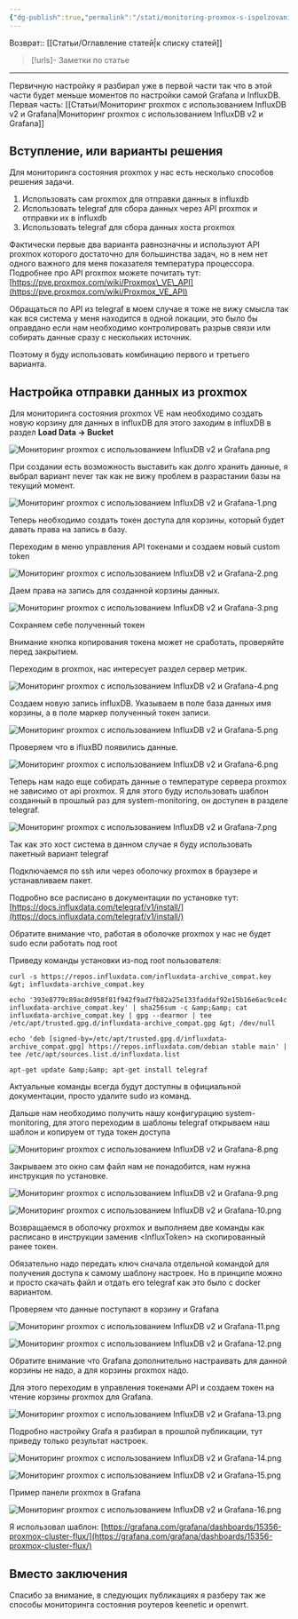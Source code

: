 ```yaml
---
{"dg-publish":true,"permalink":"/stati/monitoring-proxmox-s-ispolzovaniem-influx-db-v2-i-grafana/","updated":"2024-09-09T23:44:56+03:00"}
---
```


Возврат:: [[Статьи/Оглавление статей\|к списку статей]]
> [!urls]- Заметки по статье
>  

---
Первичную настройку я разбирал уже в первой части так что в этой части будет меньше моментов по настройки самой Grafana и InfluxDB. Первая часть: [[Статьи/Мониторинг proxmox с использованием InfluxDB v2 и Grafana\|Мониторинг proxmox с использованием InfluxDB v2 и Grafana]]
## **Вступление, или варианты решения**

Для мониторинга состояния proxmox у нас есть несколько способов решения задачи.

1.  Использовать сам proxmox для отправки данных в influxdb
2.  Использовать telegraf для сбора данных через API proxmox и отправки их в influxdb
3.  Использовать telegraf для сбора данных хоста proxmox

Фактически первые два варианта равнозначны и используют API proxmox которого достаточно для большинства задач, но в нем нет одного важного для меня показателя температура процессора. Подробнее про API proxmox можете почитать тут: [https://pve.proxmox.com/wiki/Proxmox\_VE\_API](https://pve.proxmox.com/wiki/Proxmox_VE_API)

Обращаться по API из telegraf в моем случае я тоже не вижу смысла так как вся система у меня находится в одной локации, это было бы оправдано если нам необходимо контролировать разрыв связи или собирать данные сразу с нескольких источник.

Поэтому я буду использовать комбинацию первого и третьего варианта.

## **Настройка отправки данных из** **proxmox**

Для мониторинга состояния proxmox VE нам необходимо создать новую корзину для данных в influxDB для этого заходим в influxDB в раздел **Load Data -> Bucket**

![Мониторинг proxmox с использованием InfluxDB v2 и Grafana.png](/img/user/%D0%98%D1%81%D1%85%D0%BE%D0%B4%D0%BD%D0%B8%D0%BA%D0%B8/%D0%9C%D0%BE%D0%BD%D0%B8%D1%82%D0%BE%D1%80%D0%B8%D0%BD%D0%B3%20proxmox%20%D1%81%20%D0%B8%D1%81%D0%BF%D0%BE%D0%BB%D1%8C%D0%B7%D0%BE%D0%B2%D0%B0%D0%BD%D0%B8%D0%B5%D0%BC%20InfluxDB%20v2%20%D0%B8%20Grafana.png)

При создании есть возможность выставить как долго хранить данные, я выбрал вариант never так как не вижу проблем в разрастании базы на текущий момент.

![Мониторинг proxmox с использованием InfluxDB v2 и Grafana-1.png](/img/user/%D0%98%D1%81%D1%85%D0%BE%D0%B4%D0%BD%D0%B8%D0%BA%D0%B8/%D0%9C%D0%BE%D0%BD%D0%B8%D1%82%D0%BE%D1%80%D0%B8%D0%BD%D0%B3%20proxmox%20%D1%81%20%D0%B8%D1%81%D0%BF%D0%BE%D0%BB%D1%8C%D0%B7%D0%BE%D0%B2%D0%B0%D0%BD%D0%B8%D0%B5%D0%BC%20InfluxDB%20v2%20%D0%B8%20Grafana-1.png)

Теперь необходимо создать токен доступа для корзины, который будет давать права на запись в базу.

Переходим в меню управления API токенами и создаем новый custom token

![Мониторинг proxmox с использованием InfluxDB v2 и Grafana-2.png](/img/user/%D0%98%D1%81%D1%85%D0%BE%D0%B4%D0%BD%D0%B8%D0%BA%D0%B8/%D0%9C%D0%BE%D0%BD%D0%B8%D1%82%D0%BE%D1%80%D0%B8%D0%BD%D0%B3%20proxmox%20%D1%81%20%D0%B8%D1%81%D0%BF%D0%BE%D0%BB%D1%8C%D0%B7%D0%BE%D0%B2%D0%B0%D0%BD%D0%B8%D0%B5%D0%BC%20InfluxDB%20v2%20%D0%B8%20Grafana-2.png)

Даем права на запись для созданной корзины данных.

![Мониторинг proxmox с использованием InfluxDB v2 и Grafana-3.png](/img/user/%D0%98%D1%81%D1%85%D0%BE%D0%B4%D0%BD%D0%B8%D0%BA%D0%B8/%D0%9C%D0%BE%D0%BD%D0%B8%D1%82%D0%BE%D1%80%D0%B8%D0%BD%D0%B3%20proxmox%20%D1%81%20%D0%B8%D1%81%D0%BF%D0%BE%D0%BB%D1%8C%D0%B7%D0%BE%D0%B2%D0%B0%D0%BD%D0%B8%D0%B5%D0%BC%20InfluxDB%20v2%20%D0%B8%20Grafana-3.png)

Сохраняем себе полученный токен

Внимание кнопка копирования токена может не сработать, проверяйте перед закрытием.

Переходим в proxmox, нас интересует раздел сервер метрик.

![Мониторинг proxmox с использованием InfluxDB v2 и Grafana-4.png](/img/user/%D0%98%D1%81%D1%85%D0%BE%D0%B4%D0%BD%D0%B8%D0%BA%D0%B8/%D0%9C%D0%BE%D0%BD%D0%B8%D1%82%D0%BE%D1%80%D0%B8%D0%BD%D0%B3%20proxmox%20%D1%81%20%D0%B8%D1%81%D0%BF%D0%BE%D0%BB%D1%8C%D0%B7%D0%BE%D0%B2%D0%B0%D0%BD%D0%B8%D0%B5%D0%BC%20InfluxDB%20v2%20%D0%B8%20Grafana-4.png)

Создаем новую запись influxDB. Указываем в поле база данных имя корзины, а в поле маркер полученный токен записи.

![Мониторинг proxmox с использованием InfluxDB v2 и Grafana-5.png](/img/user/%D0%98%D1%81%D1%85%D0%BE%D0%B4%D0%BD%D0%B8%D0%BA%D0%B8/%D0%9C%D0%BE%D0%BD%D0%B8%D1%82%D0%BE%D1%80%D0%B8%D0%BD%D0%B3%20proxmox%20%D1%81%20%D0%B8%D1%81%D0%BF%D0%BE%D0%BB%D1%8C%D0%B7%D0%BE%D0%B2%D0%B0%D0%BD%D0%B8%D0%B5%D0%BC%20InfluxDB%20v2%20%D0%B8%20Grafana-5.png)

Проверяем что в ifluxBD появились данные.

![Мониторинг proxmox с использованием InfluxDB v2 и Grafana-6.png](/img/user/%D0%98%D1%81%D1%85%D0%BE%D0%B4%D0%BD%D0%B8%D0%BA%D0%B8/%D0%9C%D0%BE%D0%BD%D0%B8%D1%82%D0%BE%D1%80%D0%B8%D0%BD%D0%B3%20proxmox%20%D1%81%20%D0%B8%D1%81%D0%BF%D0%BE%D0%BB%D1%8C%D0%B7%D0%BE%D0%B2%D0%B0%D0%BD%D0%B8%D0%B5%D0%BC%20InfluxDB%20v2%20%D0%B8%20Grafana-6.png)

Теперь нам надо еще собирать данные о температуре сервера proxmox не зависимо от api proxmox. Я для этого буду использовать шаблон созданный в прошлый раз для system\-monitoring, он доступен в разделе telegraf.

![Мониторинг proxmox с использованием InfluxDB v2 и Grafana-7.png](/img/user/%D0%98%D1%81%D1%85%D0%BE%D0%B4%D0%BD%D0%B8%D0%BA%D0%B8/%D0%9C%D0%BE%D0%BD%D0%B8%D1%82%D0%BE%D1%80%D0%B8%D0%BD%D0%B3%20proxmox%20%D1%81%20%D0%B8%D1%81%D0%BF%D0%BE%D0%BB%D1%8C%D0%B7%D0%BE%D0%B2%D0%B0%D0%BD%D0%B8%D0%B5%D0%BC%20InfluxDB%20v2%20%D0%B8%20Grafana-7.png)

Так как это хост система в данном случае я буду использовать пакетный вариант telegraf

Подключаемся по ssh или через оболочку proxmox в браузере и устанавливаем пакет.

Подробно все расписано в документации по установке тут: [https://docs.influxdata.com/telegraf/v1/install/](https://docs.influxdata.com/telegraf/v1/install/)

Обратите внимание что, работая в оболочке proxmox у нас не будет sudo если работать под root

Приведу команды установки из-под root пользователя:

```comand
curl -s https://repos.influxdata.com/influxdata-archive_compat.key &gt; influxdata-archive_compat.key

echo '393e8779c89ac8d958f81f942f9ad7fb82a25e133faddaf92e15b16e6ac9ce4c influxdata-archive_compat.key' | sha256sum -c &amp;&amp; cat influxdata-archive_compat.key | gpg --dearmor | tee /etc/apt/trusted.gpg.d/influxdata-archive_compat.gpg &gt; /dev/null

echo 'deb [signed-by=/etc/apt/trusted.gpg.d/influxdata-archive_compat.gpg] https://repos.influxdata.com/debian stable main' | tee /etc/apt/sources.list.d/influxdata.list

apt-get update &amp;&amp; apt-get install telegraf
```

Актуальные команды всегда будут доступны в официальной документации, просто удалите sudo из команд.

Дальше нам необходимо получить нашу конфигурацию system\-monitoring, для этого переходим в шаблоны telegraf открываем наш шаблон и копируем от туда токен доступа

![Мониторинг proxmox с использованием InfluxDB v2 и Grafana-8.png](/img/user/%D0%98%D1%81%D1%85%D0%BE%D0%B4%D0%BD%D0%B8%D0%BA%D0%B8/%D0%9C%D0%BE%D0%BD%D0%B8%D1%82%D0%BE%D1%80%D0%B8%D0%BD%D0%B3%20proxmox%20%D1%81%20%D0%B8%D1%81%D0%BF%D0%BE%D0%BB%D1%8C%D0%B7%D0%BE%D0%B2%D0%B0%D0%BD%D0%B8%D0%B5%D0%BC%20InfluxDB%20v2%20%D0%B8%20Grafana-8.png)

Закрываем это окно сам файл нам не понадобится, нам нужна инструкция по установке.

![Мониторинг proxmox с использованием InfluxDB v2 и Grafana-9.png](/img/user/%D0%98%D1%81%D1%85%D0%BE%D0%B4%D0%BD%D0%B8%D0%BA%D0%B8/%D0%9C%D0%BE%D0%BD%D0%B8%D1%82%D0%BE%D1%80%D0%B8%D0%BD%D0%B3%20proxmox%20%D1%81%20%D0%B8%D1%81%D0%BF%D0%BE%D0%BB%D1%8C%D0%B7%D0%BE%D0%B2%D0%B0%D0%BD%D0%B8%D0%B5%D0%BC%20InfluxDB%20v2%20%D0%B8%20Grafana-9.png)

![Мониторинг proxmox с использованием InfluxDB v2 и Grafana-10.png](/img/user/%D0%98%D1%81%D1%85%D0%BE%D0%B4%D0%BD%D0%B8%D0%BA%D0%B8/%D0%9C%D0%BE%D0%BD%D0%B8%D1%82%D0%BE%D1%80%D0%B8%D0%BD%D0%B3%20proxmox%20%D1%81%20%D0%B8%D1%81%D0%BF%D0%BE%D0%BB%D1%8C%D0%B7%D0%BE%D0%B2%D0%B0%D0%BD%D0%B8%D0%B5%D0%BC%20InfluxDB%20v2%20%D0%B8%20Grafana-10.png)

Возвращаемся в оболочку proxmox и выполняем две команды как расписано в инструкции заменив <InfluxToken\> на скопированный ранее токен.

Обязательно надо передать ключ сначала отдельной командой для получения доступа к самому шаблону настроек. Но в принципе можно и просто скачать файл и отдать его telegraf как это было с docker вариантом.

Проверяем что данные поступают в корзину и Grafana

![Мониторинг proxmox с использованием InfluxDB v2 и Grafana-11.png](/img/user/%D0%98%D1%81%D1%85%D0%BE%D0%B4%D0%BD%D0%B8%D0%BA%D0%B8/%D0%9C%D0%BE%D0%BD%D0%B8%D1%82%D0%BE%D1%80%D0%B8%D0%BD%D0%B3%20proxmox%20%D1%81%20%D0%B8%D1%81%D0%BF%D0%BE%D0%BB%D1%8C%D0%B7%D0%BE%D0%B2%D0%B0%D0%BD%D0%B8%D0%B5%D0%BC%20InfluxDB%20v2%20%D0%B8%20Grafana-11.png)

![Мониторинг proxmox с использованием InfluxDB v2 и Grafana-12.png](/img/user/%D0%98%D1%81%D1%85%D0%BE%D0%B4%D0%BD%D0%B8%D0%BA%D0%B8/%D0%9C%D0%BE%D0%BD%D0%B8%D1%82%D0%BE%D1%80%D0%B8%D0%BD%D0%B3%20proxmox%20%D1%81%20%D0%B8%D1%81%D0%BF%D0%BE%D0%BB%D1%8C%D0%B7%D0%BE%D0%B2%D0%B0%D0%BD%D0%B8%D0%B5%D0%BC%20InfluxDB%20v2%20%D0%B8%20Grafana-12.png)

Обратите внимание что Grafana дополнительно настраивать для данной корзины не надо, а для корзины proxmox надо.

Для этого переходим в управления токенами API и создаем токен на чтение корзины proxmox для Grafana.

![Мониторинг proxmox с использованием InfluxDB v2 и Grafana-13.png](/img/user/%D0%98%D1%81%D1%85%D0%BE%D0%B4%D0%BD%D0%B8%D0%BA%D0%B8/%D0%9C%D0%BE%D0%BD%D0%B8%D1%82%D0%BE%D1%80%D0%B8%D0%BD%D0%B3%20proxmox%20%D1%81%20%D0%B8%D1%81%D0%BF%D0%BE%D0%BB%D1%8C%D0%B7%D0%BE%D0%B2%D0%B0%D0%BD%D0%B8%D0%B5%D0%BC%20InfluxDB%20v2%20%D0%B8%20Grafana-13.png)

Подробно настройку Grafa я разбирал в прошлой публикации, тут приведу только результат настроек.

![Мониторинг proxmox с использованием InfluxDB v2 и Grafana-14.png](/img/user/%D0%98%D1%81%D1%85%D0%BE%D0%B4%D0%BD%D0%B8%D0%BA%D0%B8/%D0%9C%D0%BE%D0%BD%D0%B8%D1%82%D0%BE%D1%80%D0%B8%D0%BD%D0%B3%20proxmox%20%D1%81%20%D0%B8%D1%81%D0%BF%D0%BE%D0%BB%D1%8C%D0%B7%D0%BE%D0%B2%D0%B0%D0%BD%D0%B8%D0%B5%D0%BC%20InfluxDB%20v2%20%D0%B8%20Grafana-14.png)

![Мониторинг proxmox с использованием InfluxDB v2 и Grafana-15.png](/img/user/%D0%98%D1%81%D1%85%D0%BE%D0%B4%D0%BD%D0%B8%D0%BA%D0%B8/%D0%9C%D0%BE%D0%BD%D0%B8%D1%82%D0%BE%D1%80%D0%B8%D0%BD%D0%B3%20proxmox%20%D1%81%20%D0%B8%D1%81%D0%BF%D0%BE%D0%BB%D1%8C%D0%B7%D0%BE%D0%B2%D0%B0%D0%BD%D0%B8%D0%B5%D0%BC%20InfluxDB%20v2%20%D0%B8%20Grafana-15.png)

Пример панели proxmox в Grafana

![Мониторинг proxmox с использованием InfluxDB v2 и Grafana-16.png](/img/user/%D0%98%D1%81%D1%85%D0%BE%D0%B4%D0%BD%D0%B8%D0%BA%D0%B8/%D0%9C%D0%BE%D0%BD%D0%B8%D1%82%D0%BE%D1%80%D0%B8%D0%BD%D0%B3%20proxmox%20%D1%81%20%D0%B8%D1%81%D0%BF%D0%BE%D0%BB%D1%8C%D0%B7%D0%BE%D0%B2%D0%B0%D0%BD%D0%B8%D0%B5%D0%BC%20InfluxDB%20v2%20%D0%B8%20Grafana-16.png)

Я использовал шаблон: [https://grafana.com/grafana/dashboards/15356-proxmox-cluster-flux/](https://grafana.com/grafana/dashboards/15356-proxmox-cluster-flux/)

## **Вместо заключения**

Спасибо за внимание, в следующих публикациях я разберу так же способы мониторинга состояния роутеров keenetic и openwrt.